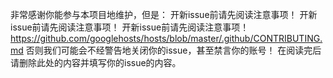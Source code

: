 非常感谢你能参与本项目地维护，但是：
开新issue前请先阅读注意事项！
开新issue前请先阅读注意事项！
开新issue前请先阅读注意事项！
https://github.com/googlehosts/hosts/blob/master/.github/CONTRIBUTING.md
否则我们可能会不经警告地关闭你的issue，甚至禁言你的账号！
在阅读完后请删除此处的内容并填写你的issue的内容。
